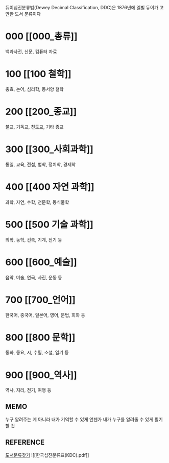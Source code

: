 듀이십진분류법(Dewey Decimal Classification, DDC)은 1876년에 멜빌 듀이가 고안한 도서 분류이다
# 000 [[000_총류]]
백과사전, 신문, 컴퓨터 자료

# 100 [[100 철학]]
충효, 논어, 심리학, 동서양 철학

# 200 [[200_종교]]
불교, 기독교, 천도교, 기타 종교

# 300 [[300_사회과학]]
통일, 교육, 전설, 법학, 정치학, 경제학

# 400 [[400 자연 과학]]
과학, 자연, 수학, 천문학, 동식물학

# 500 [[500 기술 과학]]
의학, 농학, 건축, 기계, 전기 등

# 600 [[600_예술]]
음악, 미술, 연극, 사진, 운동 등

# 700 [[700_언어]]
한국어, 중국어, 일본어, 영어, 문법, 회화 등

# 800 [[800 문학]]
동화, 동요, 시, 수필, 소설, 일기 등

# 900 [[900_역사]]
역사, 지리, 전기, 여행 등

## MEMO
누구 알려주는 게 아니라 내가 기억할 수 있게
언젠가 내가 누구를 알려줄 수 있게 필기할 것
## REFERENCE
[도서분류찾기](https://www.nl.go.kr/)
![[한국십진분류표(KDC).pdf]]

